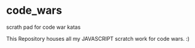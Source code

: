 # code_wars
scrath pad for code war katas


This Repository houses all my JAVASCRIPT scratch work for code wars. :)
